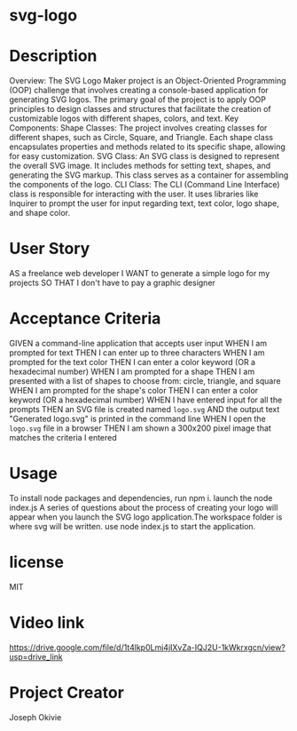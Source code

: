# svg-logo

# Description 
Overview:
The SVG Logo Maker project is an Object-Oriented Programming (OOP) challenge that involves creating a console-based application for generating SVG logos. The primary goal of the project is to apply OOP principles to design classes and structures that facilitate the creation of customizable logos with different shapes, colors, and text. Key Components: Shape Classes: The project involves creating classes for different shapes, such as Circle, Square, and Triangle. Each shape class encapsulates properties and methods related to its specific shape, allowing for easy customization. SVG Class: An SVG class is designed to represent the overall SVG image. It includes methods for setting text, shapes, and generating the SVG markup. This class serves as a container for assembling the components of the logo. CLI Class: The CLI (Command Line Interface) class is responsible for interacting with the user. It uses libraries like Inquirer to prompt the user for input regarding text, text color, logo shape, and shape color.

# User Story
AS a freelance web developer
I WANT to generate a simple logo for my projects
SO THAT I don't have to pay a graphic designer

# Acceptance Criteria
GIVEN a command-line application that accepts user input
WHEN I am prompted for text
THEN I can enter up to three characters
WHEN I am prompted for the text color
THEN I can enter a color keyword (OR a hexadecimal number)
WHEN I am prompted for a shape
THEN I am presented with a list of shapes to choose from: circle, triangle, and square
WHEN I am prompted for the shape's color
THEN I can enter a color keyword (OR a hexadecimal number)
WHEN I have entered input for all the prompts
THEN an SVG file is created named `logo.svg`
AND the output text "Generated logo.svg" is printed in the command line
WHEN I open the `logo.svg` file in a browser
THEN I am shown a 300x200 pixel image that matches the criteria I entered

# Usage
To install node packages and dependencies, run npm i. launch the node index.js A series of questions about the process of creating your logo will appear when you launch the SVG logo application.The workspace folder is where svg will be written. use node index.js to start the application.

# license
MIT

# Video link
[
](https://drive.google.com/file/d/1t4lkp0Lmj4jIXvZa-IQJ2U-1kWkrxgcn/view?usp=drive_link)https://drive.google.com/file/d/1t4lkp0Lmj4jIXvZa-IQJ2U-1kWkrxgcn/view?usp=drive_link

# Project Creator
Joseph Okivie
